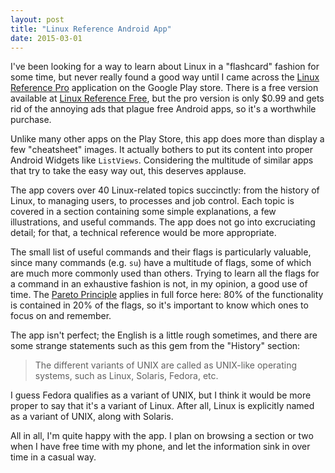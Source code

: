 ```yaml
---
layout: post
title: "Linux Reference Android App"
date: 2015-03-01
---
```


I've been looking for a way to learn about Linux in a "flashcard" fashion for some time, but never really found a good way until I came across the [Linux Reference Pro](https://play.google.com/store/apps/details?id%3Dcom.poash.linuxreferencepro) application on the Google Play store. There is a free version available at [Linux Reference Free](https://play.google.com/store/apps/details?id%3Dcom.poash.linuxreferencelite), but the pro version is only $0.99 and gets rid of the annoying ads that plague free Android apps, so it's a worthwhile purchase.

Unlike many other apps on the Play Store, this app does more than display a few "cheatsheet" images. It actually bothers to put its content into proper Android Widgets like `ListViews`. Considering the multitude of similar apps that try to take the easy way out, this deserves applause.

The app covers over 40 Linux-related topics succinctly: from the history of Linux, to managing users, to processes and job control. Each topic is covered in a section containing some simple explanations, a few illustrations, and useful commands. The app does not go into excruciating detail; for that, a technical reference would be more appropriate.

The small list of useful commands and their flags is particularly valuable, since many commands (e.g. `su`) have a multitude of flags, some of which are much more commonly used than others. Trying to learn all the flags for a command in an exhaustive fashion is not, in my opinion, a good use of time. The [Pareto Principle](http://en.wikipedia.org/wiki/Pareto_principle) applies in full force here: 80% of the functionality is contained in 20% of the flags, so it's important to know which ones to focus on and remember.

The app isn't perfect; the English is a little rough sometimes, and there are some strange statements such as this gem from the "History" section:

> The different variants of UNIX are called as UNIX-like operating systems, such as Linux, Solaris, Fedora, etc.

I guess Fedora qualifies as a variant of UNIX, but I think it would be more proper to say that it's a variant of Linux. After all, Linux is explicitly named as a variant of UNIX, along with Solaris.

All in all, I'm quite happy with the app. I plan on browsing a section or two when I have free time with my phone, and let the information sink in over time in a casual way.
